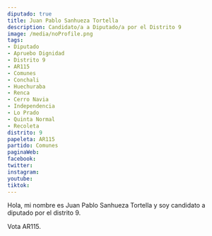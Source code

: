 ```yaml
---
diputado: true
title: Juan Pablo Sanhueza Tortella
description: Candidato/a a Diputado/a por el Distrito 9
image: /media/noProfile.png
tags:
- Diputado
- Apruebo Dignidad
- Distrito 9
- AR115
- Comunes
- Conchali
- Huechuraba
- Renca
- Cerro Navia
- Independencia
- Lo Prado
- Quinta Normal
- Recoleta
distrito: 9
papeleta: AR115
partido: Comunes
paginaWeb:
facebook:
twitter:
instagram:
youtube:
tiktok:
---
```

Hola, mi nombre es Juan Pablo Sanhueza Tortella y soy candidato a diputado por el distrito 9.

Vota AR115.